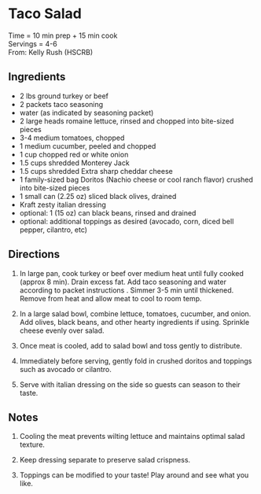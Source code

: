 Taco Salad
====

Time = 10 min prep + 15 min cook \
Servings = 4-6 \
From: Kelly Rush (HSCRB)


**Ingredients**
----

- 2 lbs ground turkey or beef
- 2 packets taco seasoning
- water (as indicated by seasoning packet)
- 2 large heads romaine lettuce, rinsed and chopped into bite-sized pieces
- 3-4 medium tomatoes, chopped
- 1 medium cucumber, peeled and chopped
- 1 cup chopped red or white onion
- 1.5 cups shredded Monterey Jack
- 1.5 cups shredded Extra sharp cheddar cheese
- 1 family-sized bag Doritos (Nachio cheese or cool ranch flavor) crushed into bite-sized pieces
- 1 small can (2.25 oz) sliced black olives, drained
- Kraft zesty italian dressing
- optional: 1 (15 oz) can black beans, rinsed and drained
- optional: additional toppings as desired (avocado, corn, diced bell pepper, cilantro, etc)


**Directions**
----

1. In large pan, cook turkey or beef over medium heat until fully cooked (approx 8 min). Drain excess fat. Add taco seasoning and water according to packet instructions . Simmer 3-5 min until thickened. Remove from heat and allow meat to cool to room temp. 

2. In a large salad bowl, combine lettuce, tomatoes, cucumber, and onion. Add olives, black beans, and other hearty ingredients if using. Sprinkle cheese evenly over salad. 

3. Once meat is cooled, add to salad bowl and toss gently to distribute. 

4. Immediately before serving, gently fold in crushed doritos and toppings such as avocado or cilantro. 

5. Serve with italian dressing on the side so guests can season to their taste. 

**Notes**
----

1. Cooling the meat prevents wilting lettuce and maintains optimal salad texture. 

2. Keep dressing separate to preserve salad crispness. 

3. Toppings can be modified to your taste! Play around and see what you like. 
